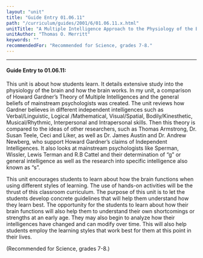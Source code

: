 ```yaml
---
layout: "unit"
title: "Guide Entry 01.06.11"
path: "/curriculum/guides/2001/6/01.06.11.x.html"
unitTitle: "A Multiple Intelligence Approach to the Physiology of the Brain and How Middle School Students Learn"
unitAuthor: "Thomas O. Merritt"
keywords: ""
recommendedFor: "Recommended for Science, grades 7-8."
---
```

<body>
<hr/>
 <h4>
  Guide Entry to 01.06.11:
 </h4>
 <p>
  This unit is about how students learn. It details extensive study into the physiology of the brain and how the brain works. In my unit, a comparison of Howard Gardner’s Theory of Multiple Intelligences and the general beliefs of mainstream psychologists was created. The unit reviews how Gardner believes in different independent intelligences such as Verbal/Linguistic, Logical /Mathematical, Visual/Spatial, Bodily/Kinesthetic, Musical/Rhythmic, Interpersonal and Intrapersonal skills. Then this theory is compared to the ideas of other researchers, such as Thomas Armstrong, Dr. Susan Teele, Ceci and Liker, as well as Dr. James Austin and Dr. Andrew Newberg, who support Howard Gardner’s claims of Independent Intelligences. It also looks at mainstream psychologists like Sperman, Wissler, Lewis Terman and R.B Cattel and their determination of “g” or general intelligence as well as the research into specific intelligence also known as “s”.
 </p>
<p>
  This unit encourages students to learn about how the brain functions when using different styles of learning. The use of hands-on activities will be the thrust of this classroom curriculum. The purpose of this unit is to let the students develop concrete guidelines that will help them understand how they learn best. The opportunity for the students to learn about how their brain functions will also help them to understand their own shortcomings or strengths at an early age. They may also begin to analyze how their intelligences have changed and can modify over time. This will also help students employ the learning styles that work best for them at this point in their lives.
 </p>
<p>
  (Recommended for Science, grades 7-8.)
 </p>

</body>
